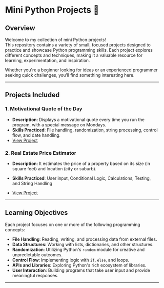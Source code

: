 # Mini Python Projects 🚀  

## Overview  
Welcome to my collection of mini Python projects!  
This repository contains a variety of small, focused projects designed to practice and showcase Python programming skills. Each project explores different concepts and techniques, making it a valuable resource for learning, experimentation, and inspiration.  

Whether you're a beginner looking for ideas or an experienced programmer seeking quick challenges, you'll find something interesting here.  

---

## Projects Included  

### 1. **Motivational Quote of the Day**  
   - **Description**: Displays a motivational quote every time you run the program, with a special message on Mondays.  
   - **Skills Practiced**: File handling, randomization, string processing, control flow, and date handling.  
   - [View Project](https://github.com/HannahBoulet/PythonMiniProjects/tree/main/Motivational_Quote_Of_The_Day)  

### 2. **Real Estate Price Estimator**  

   - **Description**:  It estimates the price of a property based on its size (in square feet) and location (city or suburb).

   - **Skills Practiced**: User input, Conditional Logic, Calculations, Testing, and String Handling

   - [View Project](./project_name_placeholder/)  

[//]: # (### 3. &#40;Add additional projects as you create them!&#41;  )

---

## Learning Objectives  
Each project focuses on one or more of the following programming concepts:  
- **File Handling**: Reading, writing, and processing data from external files.  
- **Data Structures**: Working with lists, dictionaries, and other structures.  
- **Randomization**: Utilizing Python's `random` module for creative and unpredictable outcomes.  
- **Control Flow**: Implementing logic with `if`, `else`, and loops.  
- **APIs and Libraries**: Exploring Python's rich ecosystem of libraries.  
- **User Interaction**: Building programs that take user input and provide meaningful responses.  

---

[//]: # (## How to Use  )

[//]: # (1. Clone the repository:  )

[//]: # (   ```bash)

[//]: # (   git clone https://github.com/yourusername/mini-python-projects.git)
